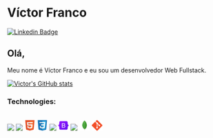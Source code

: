 # Víctor Franco
[![Linkedin Badge](https://img.shields.io/badge/-Victor_Franco-blue?style=flat-square&logo=Linkedin&logoColor=white&link=https://www.linkedin.com/in/victorf05/)](https://www.linkedin.com/in/victorf05/)

## Olá, 
Meu nome é Víctor Franco e eu sou um desenvolvedor Web Fullstack.

[![Victor's GitHub stats](https://github-readme-stats.vercel.app/api?username=victorf05)](https://github.com/victorf05/github-readme-stats)

### Technologies:
<div style="display: inline_block"><br>
  <code><img height="25" src="https://cdn.jsdelivr.net/gh/devicons/devicon/icons/javascript/javascript-original.svg"></code>
  <code><img height="25" src="https://cdn.jsdelivr.net/gh/devicons/devicon/icons/typescript/typescript-original.svg"></code>
  <code><img height="25" src="https://github.com/devicons/devicon/blob/v2.15.1/icons/html5/html5-original.svg"></code>
  <code><img height="25" src="https://github.com/devicons/devicon/blob/v2.15.1/icons/css3/css3-original.svg"></code>
  <code><img height="25" src="https://cdn.jsdelivr.net/gh/devicons/devicon/icons/nodejs/nodejs-original.svg"></code>
  <code><img height="25" src="https://github.com/devicons/devicon/blob/v2.15.1/icons/bootstrap/bootstrap-original.svg"></code>
  <code><img height="25" src="https://cdn.jsdelivr.net/gh/devicons/devicon/icons/mysql/mysql-original.svg"></code>
  <code><img height="25" src="https://github.com/devicons/devicon/blob/v2.15.1/icons/mongodb/mongodb-original.svg"></code>
  <code><img height="25" src="https://github.com/devicons/devicon/blob/v2.15.1/icons/git/git-original.svg"></code>
</div>
